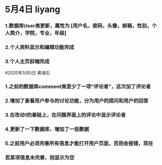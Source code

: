 # 5月4日 liyang
### 1.数据库User类更新，属性为 [用户名，密码，头像，邮箱，性别，个人简介，学院，专业，年级]
### 2.个人资料显示和编辑功能完成
### 3.个人主页前端完成

#2020年5月5日 黄海石
### 1.之前的数据库comment类里少了一项“评论者”，这次加了评论者
### 2.增加了查看用户参与的讨论功能，分为用户的提问和用户的回答
### 3.在改动1的基础上，在问题界面上的评论中显示评论者
### 4.更新了一下数据库，增加了一些数据
### 5.之前用户必须完善所有信息才能打开用户页面，否则会报错，现在
###   若某项信息未完善，则显示为空
